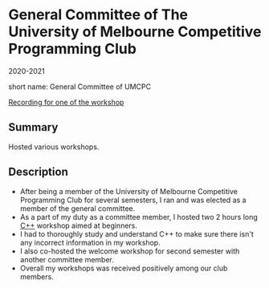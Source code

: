# General Committee of The University of Melbourne Competitive Programming Club
2020-2021

short name: General Committee of UMCPC

[Recording for one of the workshop](https://www.youtube.com/watch?v=tM_KfYcfS4M)

## Summary
Hosted various workshops.

## Description
- After being a member of the University of Melbourne Competitive Programming Club for several semesters, I ran and was elected as a member of the general committee.
- As a part of my duty as a committee member, I hosted two 2 hours long [C++](../skills/cpp.md) workshop aimed at beginners.
- I had to thoroughly study and understand C++ to make sure there isn't any incorrect information in my workshop.
- I also co-hosted the welcome workshop for second semester with another committee member.
- Overall my workshops was received positively among our club members.
